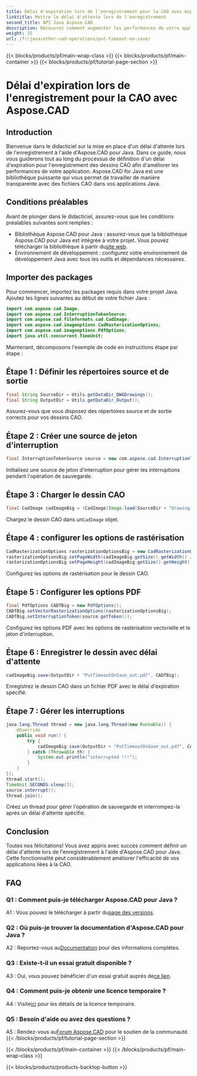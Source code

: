 ```yaml
---
title: Délai d'expiration lors de l'enregistrement pour la CAO avec Aspose.CAD
linktitle: Mettre le délai d'attente lors de l'enregistrement
second_title: API Java Aspose.CAD
description: Découvrez comment augmenter les performances de votre application Java avec Aspose.CAD. Mettez un délai d'attente pour l'enregistrement des dessins CAO. Suivez notre guide étape par étape.
weight: 15
url: /fr/java/other-cad-operations/put-timeout-on-save/
---
```


{{< blocks/products/pf/main-wrap-class >}}
{{< blocks/products/pf/main-container >}}
{{< blocks/products/pf/tutorial-page-section >}}

# Délai d'expiration lors de l'enregistrement pour la CAO avec Aspose.CAD

## Introduction

Bienvenue dans le didacticiel sur la mise en place d'un délai d'attente lors de l'enregistrement à l'aide d'Aspose.CAD pour Java. Dans ce guide, nous vous guiderons tout au long du processus de définition d'un délai d'expiration pour l'enregistrement des dessins CAO afin d'améliorer les performances de votre application. Aspose.CAD for Java est une bibliothèque puissante qui vous permet de travailler de manière transparente avec des fichiers CAO dans vos applications Java.

## Conditions préalables

Avant de plonger dans le didacticiel, assurez-vous que les conditions préalables suivantes sont remplies :
-  Bibliothèque Aspose.CAD pour Java : assurez-vous que la bibliothèque Aspose.CAD pour Java est intégrée à votre projet. Vous pouvez télécharger la bibliothèque à partir du[site web](https://releases.aspose.com/cad/java/).
- Environnement de développement : configurez votre environnement de développement Java avec tous les outils et dépendances nécessaires.

## Importer des packages

Pour commencer, importez les packages requis dans votre projet Java. Ajoutez les lignes suivantes au début de votre fichier Java :

```java
import com.aspose.cad.Image;
import com.aspose.cad.InterruptionTokenSource;
import com.aspose.cad.fileformats.cad.CadImage;
import com.aspose.cad.imageoptions.CadRasterizationOptions;
import com.aspose.cad.imageoptions.PdfOptions;
import java.util.concurrent.TimeUnit;
```

Maintenant, décomposons l'exemple de code en instructions étape par étape :

## Étape 1 : Définir les répertoires source et de sortie

```java
final String SourceDir = Utils.getDataDir_DWGDrawings();
final String OutputDir = Utils.getDataDir_Output();
```

Assurez-vous que vous disposez des répertoires source et de sortie corrects pour vos dessins CAO.

## Étape 2 : Créer une source de jeton d'interruption

```java
final InterruptionTokenSource source = new com.aspose.cad.InterruptionTokenSource();
```

Initialisez une source de jeton d'interruption pour gérer les interruptions pendant l'opération de sauvegarde.

## Étape 3 : Charger le dessin CAO

```java
final CadImage cadImageBig = (CadImage)Image.load(SourceDir + "Drawing11.dwg");
```

 Chargez le dessin CAO dans un`CadImage` objet.

## Étape 4 : configurer les options de rastérisation

```java
CadRasterizationOptions rasterizationOptionsBig = new CadRasterizationOptions();
rasterizationOptionsBig.setPageWidth(cadImageBig.getSize().getWidth() / 2);
rasterizationOptionsBig.setPageHeight(cadImageBig.getSize().getHeight() / 2);
```

Configurez les options de rastérisation pour le dessin CAO.

## Étape 5 : Configurer les options PDF

```java
final PdfOptions CADfBig = new PdfOptions();
CADfBig.setVectorRasterizationOptions(rasterizationOptionsBig);
CADfBig.setInterruptionToken(source.getToken());
```

Configurez les options PDF avec les options de rastérisation vectorielle et le jeton d'interruption.

## Étape 6 : Enregistrer le dessin avec délai d'attente

```java
cadImageBig.save(OutputDir + "PutTimeoutOnSave_out.pdf", CADfBig);
```

Enregistrez le dessin CAO dans un fichier PDF avec le délai d'expiration spécifié.

## Étape 7 : Gérer les interruptions

```java
java.lang.Thread thread = new java.lang.Thread(new Runnable() {
    @Override
    public void run() {
        try {
            cadImageBig.save(OutputDir + "PutTimeoutOnSave_out.pdf", CADfBig);
        } catch (Throwable th) {
            System.out.println("interrupted !!!");
        }
    }
});
thread.start();
TimeUnit.SECONDS.sleep(3);
source.interrupt();
thread.join();
```

Créez un thread pour gérer l'opération de sauvegarde et interrompez-la après un délai d'attente spécifié.

## Conclusion

Toutes nos félicitations! Vous avez appris avec succès comment définir un délai d'attente lors de l'enregistrement à l'aide d'Aspose.CAD pour Java. Cette fonctionnalité peut considérablement améliorer l'efficacité de vos applications liées à la CAO.

## FAQ

### Q1 : Comment puis-je télécharger Aspose.CAD pour Java ?

 A1 : Vous pouvez le télécharger à partir du[page des versions](https://releases.aspose.com/cad/java/).

### Q2 : Où puis-je trouver la documentation d'Aspose.CAD pour Java ?

 A2 : Reportez-vous au[Documentation](https://reference.aspose.com/cad/java/) pour des informations complètes.

### Q3 : Existe-t-il un essai gratuit disponible ?

A3 : Oui, vous pouvez bénéficier d'un essai gratuit auprès de[ce lien](https://releases.aspose.com/).

### Q4 : Comment puis-je obtenir une licence temporaire ?

 A4 : Visite[ici](https://purchase.aspose.com/temporary-license/) pour les détails de la licence temporaire.

### Q5 : Besoin d'aide ou avez des questions ?

 A5 : Rendez-vous au[Forum Aspose.CAD](https://forum.aspose.com/c/cad/19) pour le soutien de la communauté.
{{< /blocks/products/pf/tutorial-page-section >}}

{{< /blocks/products/pf/main-container >}}
{{< /blocks/products/pf/main-wrap-class >}}

{{< blocks/products/products-backtop-button >}}
